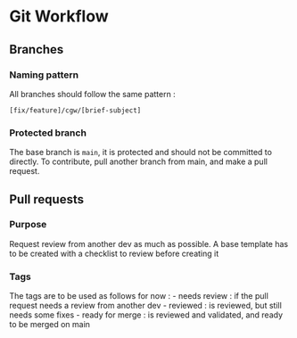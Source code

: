 # Git Workflow

## Branches
### Naming pattern
All branches should follow the same pattern :
```
[fix/feature]/cgw/[brief-subject]
```

### Protected branch
The base branch is `main`, it is protected and should not be committed to directly. To contribute, pull another branch from main, and make a pull request.

## Pull requests
### Purpose
Request review from another dev as much as possible. A base template has to be created with a checklist to review before creating it

### Tags
The tags are to be used as follows for now :
    - needs review : if the pull request needs a review from another dev
    - reviewed : is reviewed, but still needs some fixes
    - ready for merge : is reviewed and validated, and ready to be merged on main